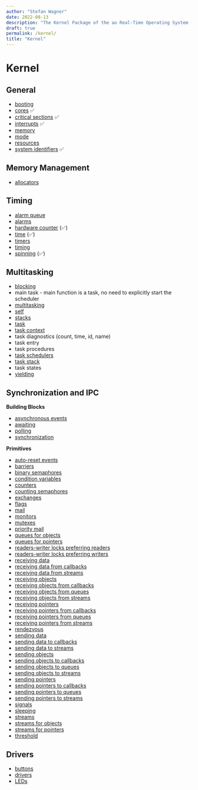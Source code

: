 ```yaml
---
author: "Stefan Wagner"
date: 2022-08-13
description: "The Kernel Package of the ao Real-Time Operating System (RTOS)."
draft: true
permalink: /kernel/
title: "Kernel"
---
```


# Kernel

## General

- [booting](boot.md)
- [cores](core.md) ✅
- [critical sections](lock.md) ✅
- [interrupts](ir.md) ✅
- [memory](memory.md)
- [mode](mode.md)
- [resources](resources.md)
- [system identifiers](sys.md) ✅

## Memory Management

- [allocators](alloc.md)

## Timing

- [alarm queue](alarm-queue.md)
- [alarms](alarm.md)
- [hardware counter](count.md) (✅)
- [time](time.md) (✅)
- [timers](timer.md)
- [timing](timing.md)
- [spinning](spin.md) (✅)

## Multitasking

- [blocking](block.md)
- main task - main function is a task, no need to explicitly start the scheduler
- [multitasking](multitasking.md)
- [self](self.md)
- [stacks](stack.md)
- [task](task.md)
- [task context](task-context.md)
- task diagnostics (count, time, id, name)
- task entry
- task procedures
- [task schedulers](task-sched.md)
- [task stack](task-stack.md)
- task states
- [yielding](yield.md)
  
## Synchronization and IPC

**Building Blocks**

- [asynchronous events](async.md)
- [awaiting](await.md)
- [polling](poll.md)
- [synchronization](synchronization.md)

**Primitives**

- [auto-reset events](are.md)
- [barriers](barrier.md)
- [binary semaphores](bsem.md)
- [condition variables](cond.md)
- [counters](counter.md)
- [counting semaphores](sem.md)
- [exchanges](xch.md)
- [flags](flag.md)
- [mail](mail.md)
- [monitors](monitor.md)
- [mutexes](mutex.md)
- [priority mail](pmail.md)
- [queues for objects](queue4obj.md)
- [queues for pointers](queue4ptr.md)
- [readers-writer locks preferring readers](rw.md)
- [readers-writer locks preferring writers](wr.md)
- [receiving data](recv.md)
- [receiving data from callbacks](recv-from-callback.md)
- [receiving data from streams](recv-from-stream.md)
- [receiving objects](recv-obj.md)
- [receiving objects from callbacks](recv-obj-from-callback.md)
- [receiving objects from queues](recv-obj-from-queue.md)
- [receiving objects from streams](recv-obj-from-stream.md)
- [receiving pointers](recv-ptr.md)
- [receiving pointers from callbacks](recv-ptr-from-callback.md)
- [receiving pointers from queues](recv-ptr-from-queue.md)
- [receiving pointers from streams](recv-ptr-from-stream.md)
- [rendezvous](rendezvous.md)
- [sending data](send.md)
- [sending data to callbacks](send-to-callback.md)
- [sending data to streams](send-to-stream.md)
- [sending objects](send-obj.md)
- [sending objects to callbacks](send-obj-to-callback.md)
- [sending objects to queues](send-obj-to-queue.md)
- [sending objects to streams](send-obj-to-stream.md)
- [sending pointers](send-ptr.md)
- [sending pointers to callbacks](send-ptr-to-callback.md)
- [sending pointers to queues](send-ptr-to-queue.md)
- [sending pointers to streams](send-ptr-to-stream.md)
- [signals](signal.md)
- [sleeping](sleep.md)
- [streams](stream.md)
- [streams for objects](stream4obj.md)
- [streams for pointers](stream4ptr.md)
- [threshold](threshold.md)

## Drivers

- [buttons](buttons.md)
- [drivers](drivers.md)
- [LEDs](leds.md)
